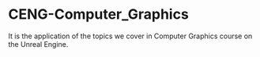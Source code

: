 # CENG-Computer_Graphics
It is the application of the topics we cover in Computer Graphics course on the Unreal Engine.
